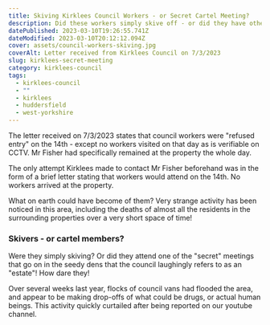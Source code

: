 ```yaml
---
title: Skiving Kirklees Council Workers - or Secret Cartel Meeting?
description: Did these workers simply skive off - or did they have other arrangements?
datePublished: 2023-03-10T19:26:55.741Z
dateModified: 2023-03-10T20:12:12.094Z
cover: assets/council-workers-skiving.jpg
coverAlt: Letter received from Kirklees Council on 7/3/2023
slug: kirklees-secret-meeting
category: kirklees-council
tags:
  - kirklees-council
  - ""
  - kirklees
  - huddersfield
  - west-yorkshire
---
```

T﻿he letter received on 7/3/2023 states that council workers were "refused entry" on the 14th - except no workers visited on that day as is verifiable on CCTV. Mr Fisher had specifically remained at the property the whole day.

T﻿he only attempt Kirklees made to contact Mr Fisher beforehand was in the form of a brief letter stating that workers would attend on the 14th. No workers arrived at the property. 

What on earth could have become of them? Very strange activity has been noticed in this area, including the deaths of almost all the residents in the surrounding properties over a very short space of time!

### S﻿kivers - or cartel members?

W﻿ere they simply skiving? Or did they attend one of the "secret" meetings that go on in the seedy dens that the council laughingly refers to as an "estate"! How dare they!

O﻿ver several weeks last year, flocks of council vans had flooded the area, and appear to be making drop-offs of what could be drugs, or actual human beings. This activity quickly curtailed after being reported on our youtube channel.